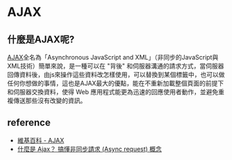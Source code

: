 # AJAX

## 什麼是AJAX呢?
[AJAX](https://zh.wikipedia.org/zh-tw/AJAX)全名為「Asynchronous JavaScript and XML」（非同步的JavaScript與XML技術）簡單來說，是一種可以在 "背後" 和伺服器溝通的請求方式，當伺服器回傳資料後，由js來操作這些資料改怎樣使用，可以替換到某個標籤中，也可以做任何你想做的事情，這也是AJAX最大的優點，能在不重新加載整個頁面的前提下和伺服器交換資料，使得 Web 應用程式能更為迅速的回應使用者動作，並避免重複傳送那些沒有改變的資訊。  

## reference
- [維基百科 - AJAX](https://zh.wikipedia.org/zh-tw/AJAX)  
- [什麼是 Ajax？ 搞懂非同步請求 (Async request) 概念](https://tw.alphacamp.co/blog/ajax-asynchronous-request)